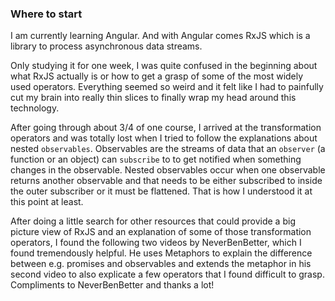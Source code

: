 ### Where to start

I am currently learning Angular. And with Angular comes RxJS which is a library to process asynchronous data streams.

Only studying it for one week, I was quite confused in the beginning about what RxJS actually is or how to get a grasp of some of the most widely used operators. Everything seemed so weird and it felt like I had to painfully cut my brain into really thin slices to finally wrap my head around this technology.

After going through about 3/4 of one course, I arrived at the transformation operators and was totally lost when I tried to follow the explanations about nested `observables`. Observables are the streams of data that an `observer` (a function or an object) can `subscribe` to to get notified when something changes in the observable. Nested observables occur when one observable returns another observable and that needs to be either subscribed to inside the outer subscriber or it must be flattened. That is how I understood it at this point at least.  

After doing a little search for other resources that could provide a big picture view of RxJS and an explanation of some of those transformation operators, I found the following two videos by NeverBenBetter, which I found tremendously helpful. He uses Metaphors to explain the difference between e.g. promises and observables and extends the metaphor in his second video to also explicate a few operators that I found difficult to grasp. Compliments to NeverBenBetter and thanks a lot!

<!-- <div class="blog-post-centered-video-wrapper">
<iframe width="560" height="315" src="https://www.youtube-nocookie.com/embed/GSI7iyK_ju4" title="YouTube video player" frameborder="0" allow="accelerometer; autoplay; clipboard-write; encrypted-media; gyroscope; picture-in-picture" allowfullscreen></iframe>
</div>

<div class="blog-post-centered-video-wrapper">
<iframe width="560" height="315" src="https://www.youtube-nocookie.com/embed/lM16-E-uCWc" title="YouTube video player" frameborder="0" allow="accelerometer; autoplay; clipboard-write; encrypted-media; gyroscope; picture-in-picture" allowfullscreen></iframe>
</div> -->